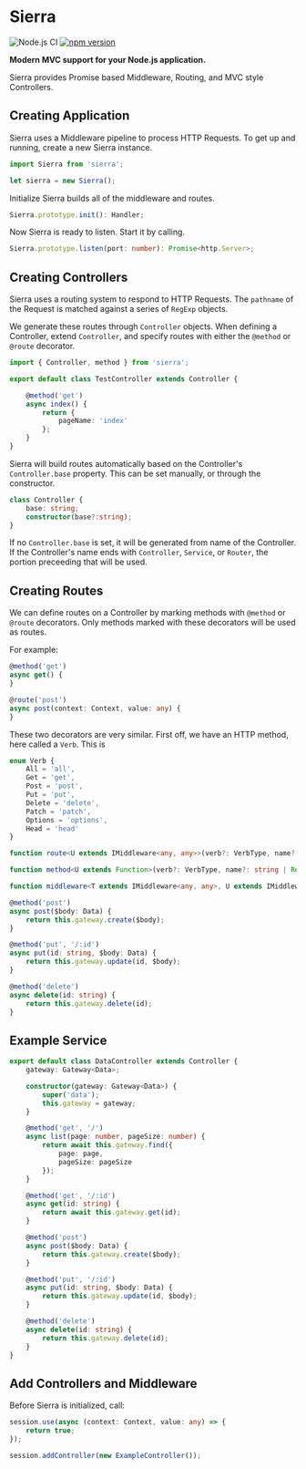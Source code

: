 # Sierra

![Node.js CI](https://github.com/sjohnsonaz/sierra/workflows/Node.js%20CI/badge.svg) [![npm version](https://badge.fury.io/js/sierra.svg)](https://badge.fury.io/js/sierra)

**Modern MVC support for your Node.js application.**

Sierra provides Promise based Middleware, Routing, and MVC style Controllers.

## Creating Application

Sierra uses a Middleware pipeline to process HTTP Requests.  To get up and running, create a new Sierra instance.

```` TypeScript
import Sierra from 'sierra';

let sierra = new Sierra();
````

Initialize Sierra builds all of the middleware and routes.

```` TypeScript
Sierra.prototype.init(): Handler;
````

Now Sierra is ready to listen.  Start it by calling.

```` TypeScript
Sierra.prototype.listen(port: number): Promise<http.Server>;
````

## Creating Controllers

Sierra uses a routing system to respond to HTTP Requests.  The `pathname` of the Request is matched against a series of `RegExp` objects.

We generate these routes through `Controller` objects.  When defining a Controller, extend `Controller`, and specify routes with either the `@method` or `@route` decorator.

```` TypeScript
import { Controller, method } from 'sierra';

export default class TestController extends Controller {

    @method('get')
    async index() {
        return {
            pageName: 'index'
        };
    }
}
````

Sierra will build routes automatically based on the Controller's `Controller.base` property.  This can be set manually, or through the constructor.

```` TypeScript
class Controller {
    base: string;
    constructor(base?:string);
}
````

If no `Controller.base` is set, it will be generated from name of the Controller.  If the Controller's name ends with `Controller`, `Service`, or `Router`, the portion preceeding that will be used.

## Creating Routes

We can define routes on a Controller by marking methods with `@method` or `@route` decorators.  Only methods marked with these decorators will be used as routes.

For example:

```` TypeScript
@method('get')
async get() {
}

@route('post')
async post(context: Context, value: any) {
}
````

These two decorators are very similar.  First off, we have an HTTP method, here called a `Verb`.  This is 

```` TypeScript
enum Verb {
    All = 'all',
    Get = 'get',
    Post = 'post',
    Put = 'put',
    Delete = 'delete',
    Patch = 'patch',
    Options = 'options',
    Head = 'head'
}

function route<U extends IMiddleware<any, any>>(verb?: VerbType, name?: string | RegExp, pipeArgs: boolean = false);

function method<U extends Function>(verb?: VerbType, name?: string | RegExp);

function middleware<T extends IMiddleware<any, any>, U extends IMiddleware<any, any>>(middleware: T);
````

```` TypeScript
@method('post')
async post($body: Data) {
    return this.gateway.create($body);
}

@method('put', '/:id')
async put(id: string, $body: Data) {
    return this.gateway.update(id, $body);
}

@method('delete')
async delete(id: string) {
    return this.gateway.delete(id);
}
````

## Example Service

```` TypeScript
export default class DataController extends Controller {
    gateway: Gateway<Data>;

    constructor(gateway: Gateway<Data>) {
        super('data');
        this.gateway = gateway;
    }

    @method('get', '/')
    async list(page: number, pageSize: number) {
        return await this.gateway.find({
            page: page,
            pageSize: pageSize
        });
    }

    @method('get', '/:id')
    async get(id: string) {
        return await this.gateway.get(id);
    }

    @method('post')
    async post($body: Data) {
        return this.gateway.create($body);
    }

    @method('put', '/:id')
    async put(id: string, $body: Data) {
        return this.gateway.update(id, $body);
    }

    @method('delete')
    async delete(id: string) {
        return this.gateway.delete(id);
    }
}
````

## Add Controllers and Middleware

Before Sierra is initialized, call:

```` TypeScript
session.use(async (context: Context, value: any) => {
    return true;
});
````

```` TypeScript
session.addController(new ExampleController());
````
